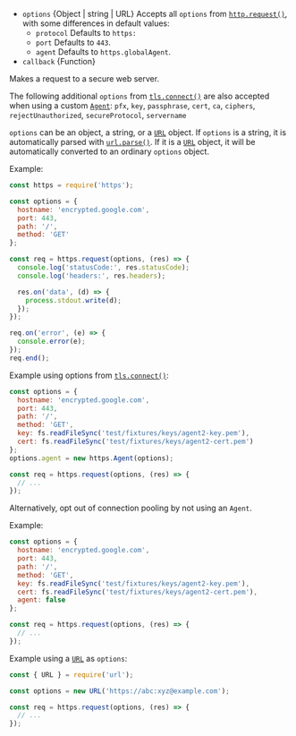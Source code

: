 <!-- YAML
added: v0.3.6
changes:
  - version: v7.5.0
    pr-url: https://github.com/nodejs/node/pull/10638
    description: The `options` parameter can be a WHATWG `URL` object.
-->
- `options` {Object | string | URL} Accepts all `options` from [`http.request()`][],
  with some differences in default values:
  - `protocol` Defaults to `https:`
  - `port` Defaults to `443`.
  - `agent` Defaults to `https.globalAgent`.
- `callback` {Function}


Makes a request to a secure web server.

The following additional `options` from [`tls.connect()`][] are also accepted when using a
  custom [`Agent`][]:
  `pfx`, `key`, `passphrase`, `cert`, `ca`, `ciphers`, `rejectUnauthorized`, `secureProtocol`, `servername`

`options` can be an object, a string, or a [`URL`][] object. If `options` is a
string, it is automatically parsed with [`url.parse()`][]. If it is a [`URL`][]
object, it will be automatically converted to an ordinary `options` object.

Example:

```js
const https = require('https');

const options = {
  hostname: 'encrypted.google.com',
  port: 443,
  path: '/',
  method: 'GET'
};

const req = https.request(options, (res) => {
  console.log('statusCode:', res.statusCode);
  console.log('headers:', res.headers);

  res.on('data', (d) => {
    process.stdout.write(d);
  });
});

req.on('error', (e) => {
  console.error(e);
});
req.end();
```
Example using options from [`tls.connect()`][]:

```js
const options = {
  hostname: 'encrypted.google.com',
  port: 443,
  path: '/',
  method: 'GET',
  key: fs.readFileSync('test/fixtures/keys/agent2-key.pem'),
  cert: fs.readFileSync('test/fixtures/keys/agent2-cert.pem')
};
options.agent = new https.Agent(options);

const req = https.request(options, (res) => {
  // ...
});
```

Alternatively, opt out of connection pooling by not using an `Agent`.

Example:

```js
const options = {
  hostname: 'encrypted.google.com',
  port: 443,
  path: '/',
  method: 'GET',
  key: fs.readFileSync('test/fixtures/keys/agent2-key.pem'),
  cert: fs.readFileSync('test/fixtures/keys/agent2-cert.pem'),
  agent: false
};

const req = https.request(options, (res) => {
  // ...
});
```

Example using a [`URL`][] as `options`:

```js
const { URL } = require('url');

const options = new URL('https://abc:xyz@example.com');

const req = https.request(options, (res) => {
  // ...
});
```

[`Agent`]: #https_class_https_agent
[`URL`]: url.html#url_the_whatwg_url_api
[`http.Agent`]: http.html#http_class_http_agent
[`http.Server#keepAliveTimeout`]: http.html#http_server_keepalivetimeout
[`http.Server#setTimeout()`]: http.html#http_server_settimeout_msecs_callback
[`http.Server#timeout`]: http.html#http_server_timeout
[`http.Server`]: http.html#http_class_http_server
[`http.close()`]: http.html#http_server_close_callback
[`http.get()`]: http.html#http_http_get_options_callback
[`http.request()`]: http.html#http_http_request_options_callback
[`https.Agent`]: #https_class_https_agent
[`https.request()`]: #https_https_request_options_callback
[`net.Server`]: net.html#net_class_net_server
[`server.listen()`]: net.html#net_server_listen
[`tls.connect()`]: tls.html#tls_tls_connect_options_callback
[`tls.createSecureContext()`]: tls.html#tls_tls_createsecurecontext_options
[`tls.createServer()`]: tls.html#tls_tls_createserver_options_secureconnectionlistener
[`url.parse()`]: url.html#url_url_parse_urlstring_parsequerystring_slashesdenotehost
